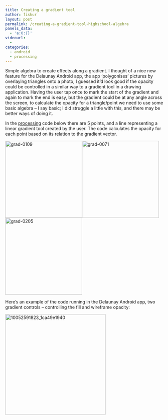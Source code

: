 ```yaml
---
title: Creating a gradient tool
author: fiskur
layout: post
permalink: /creating-a-gradient-tool-highschool-algebra
panels_data:
  - 'a:0:{}'
videourl:
  - 
categories:
  - android
  - processing
---
```

Simple algebra to create effects along a gradient. I thought of a nice new feature for the Delaunay Android app, the app &#8216;polygonises&#8217; pictures by overlaying triangles onto a photo, I guessed it&#8217;d look good if the opacity could be controlled in a similar way to a gradient tool in a drawing application. Having the user tap once to mark the start of the gradient and again to mark the end is easy, but the gradient could be at any angle across the screen, to calculate the opacity for a triangle/point we need to use some basic algebra &#8211; I say basic; I did struggle a little with this, and there may be better ways of doing it.

In the <a href="http://processing.org" target="_blank">processing</a> code below there are 5 points, and a line representing a linear gradient tool created by the user. The code calculates the opacity for each point based on its relation to the gradient vector.
  
<img class="alignnone size-medium wp-image-7" alt="grad-0109" src="http://fiskur.eu/wp-content/uploads/2013/12/grad-0109-300x300.png" width="245" height="245" /><img class="alignnone size-medium wp-image-6" alt="grad-0071" src="http://fiskur.eu/wp-content/uploads/2013/12/grad-0071-300x300.png" width="245" height="245" /><img class="alignnone size-medium wp-image-5" alt="grad-0205" src="http://fiskur.eu/wp-content/uploads/2013/12/grad-0205-300x300.png" width="245" height="245" />

<script src="https://gist.github.com/fiskurgit/6783887.js"></script>

Here&#8217;s an example of the code running in the Delaunay Android app, two gradient controls &#8211; controlling the fill and wireframe opacity:

<img class="alignnone  wp-image-9" alt="10052591823_1ca49e1940" src="http://fiskur.eu/wp-content/uploads/2013/12/10052591823_1ca49e1940.jpg" width="320" height="320" />